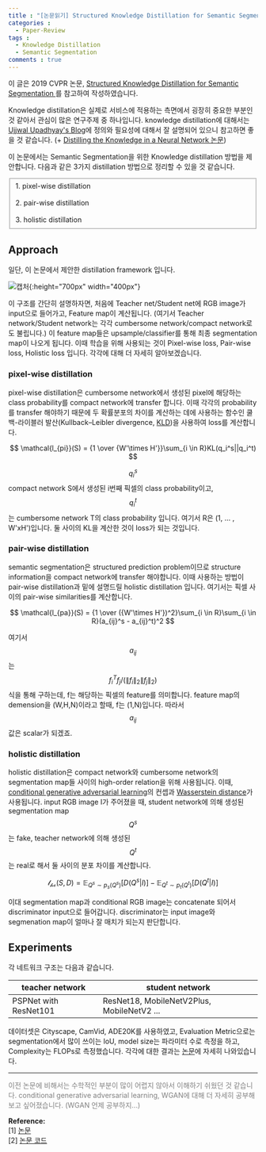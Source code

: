 ```yaml
---
title : "[논문읽기] Structured Knowledge Distillation for Semantic Segmentation"
categories :
  - Paper-Review
tags :
  - Knowledge Distillation
  - Semantic Segmentation
comments : true
---
```

이 글은 2019 CVPR 논문, [Structured Knowledge Distillation for Semantic Segmentation
](https://arxiv.org/pdf/1903.04197.pdf)를 참고하여 작성하였습니다.

Knowledge distillation은 실제로 서비스에 적용하는 측면에서 굉장히 중요한 부분인 것 같아서 관심이 많은 연구주제 중 하나입니다. knowledge distillation에 대해서는 [Ujjwal Upadhyay's Blog](https://medium.com/neuralmachine/knowledge-distillation-dc241d7c2322)에 정의와 필요성에 대해서 잘 설명되어 있으니 참고하면 좋을 것 같습니다. (+ [Distilling the Knowledge in a Neural Network 논문](https://arxiv.org/pdf/1503.02531v1.pdf))

이 논문에서는 Semantic Segmentation을 위한 Knowledge distillation 방법을 제안합니다. 다음과 같은 3가지 distillation 방법으로 정리할 수 있을 것 같습니다.

<form>
  <fieldset>
  <div>1. pixel-wise distillation</div><br>
  <div>2. pair-wise distillation</div><br>
  <div>3. holistic distillation</div>
  </fieldset>
</form>

## Approach

일단, 이 논문에서 제안한 distillation framework 입니다.

![캡처](https://i.imgur.com/SRGRgxI.png){:height="700px" width="400px"}

이 구조를 간단히 설명하자면, 처음에 Teacher net/Student net에 RGB image가 input으로 들어가고, Feature map이 계산됩니다. (여기서 Teacher network/Student network는 각각 cumbersome network/compact network로도 불립니다.) 이 feature map들은 upsample/classifier를 통해 최종 segmentation map이 나오게 됩니다. 이때 학습을 위해 사용되는 것이 Pixel-wise loss, Pair-wise loss, Holistic loss 입니다. 각각에 대해 더 자세히 알아보겠습니다.

### pixel-wise distillation
pixel-wise distillation은 cumbersome network에서 생성된 pixel에 해당하는 class probability를 compact network에 transfer 합니다. 이때 각각의 probability를 transfer 해야하기 때문에 두 확률분포의 차이를 계산하는 데에 사용하는 함수인 쿨백-라이블러 발산(Kullback–Leibler divergence, [KLD](https://ko.wikipedia.org/wiki/%EC%BF%A8%EB%B0%B1-%EB%9D%BC%EC%9D%B4%EB%B8%94%EB%9F%AC_%EB%B0%9C%EC%82%B0))을 사용하여 loss를 계산합니다.

$$
\mathcal{l_{pi}}(S) = {1 \over {W'\times H'}}\sum_{i \in R}KL(q_i^s||q_i^t)
$$

$$q_i^s$$ compact network S에서 생성된 i번째 픽셀의 class probability이고, $$q_i^t$$는 cumbersome network T의 class probability 입니다. 여기서 R은 (1, ... , W'xH')입니다. 둘 사이의 KL을 계산한 것이 loss가 되는 것입니다.

### pair-wise distillation
semantic segmentation은 structured prediction problem이므로 structure information을 compact network에 transfer 해야합니다. 이때 사용하는 방법이 pair-wise distillation과 밑에 설명드릴 holistic distillation 입니다. 여기서는 픽셀 사이의 pair-wise similarities를 계산합니다.

$$
\mathcal{l_{pa}}(S) = {1 \over ({W'\times H'})^2}\sum_{i \in R}\sum_{i \in R}(a_{ij}^s - a_{ij}^t)^2
$$

여기서 $$a_{ij}$$는 $$f_i^Tf_j/({\lVert f_i \rVert}_2{\lVert f_j \rVert}_2)$$ 식을 통해 구하는데, f는 해당하는 픽셀의 feature를 의미합니다. feature map의 demension을 (W,H,N)이라고 할때, f는 (1,N)입니다. 따라서 $$a_{ij}$$값은 scalar가 되겠죠.

### holistic distillation
holistic distillation은 compact network와 cumbersome network의 segmentation map들 사이의 high-order relation을 위해 사용됩니다. 이때, [conditional generative adversarial learning](https://arxiv.org/pdf/1411.1784.pdf)의 컨셉과 [Wasserstein distance](https://arxiv.org/pdf/1701.07875.pdf)가 사용됩니다. input RGB image I가 주어졌을 때, student network에 의해 생성된 segmentation map $$Q^s$$는 fake, teacher network에 의해 생성된 $$Q^t$$는 real로 해서 둘 사이의 분포 차이를 계산합니다.

$$
\mathcal{l_{ho}}(S,D) = \mathbb{E}_{Q^s \sim p_s(Q^s)}[D(Q^s|I)] - \mathbb{E}_{Q^t \sim p_t(Q^t)}[D(Q^t|I)]
$$

이대 segmentation map과 conditional RGB image는 concatenate 되어서 discriminator input으로 들어갑니다. discriminator는 input image와 segmenation map이 얼마나 잘 매치가 되는지 판단합니다.

## Experiments

각 네트워크 구조는 다음과 같습니다.

| teacher network       | student network                            |
|-----------------------|--------------------------------------------|
| PSPNet with ResNet101 | ResNet18, MobileNetV2Plus, MobileNetV2 ... |

데이터셋은 Cityscape, CamVid, ADE20K를 사용하였고, Evaluation Metric으로는 segmentation에서 많이 쓰이는 IoU, model size는 파라미터 수로 측정을 하고, Complexity는 FLOPs로 측정했습니다. 각각에 대한 결과는 [논문](https://arxiv.org/pdf/1903.04197.pdf)에 자세히 나와있습니다.

---
<p style="font-size:14px; color:gray;">
이전 논문에 비해서는 수학적인 부분이 많이 어렵지 않아서 이해하기 쉬웠던 것 같습니다. conditional generative adversarial learning, WGAN에 대해 더 자세히 공부해보고 싶어졌습니다. (WGAN 언제 공부하지...)
</p>

**Reference:**<br>
[1] [논문](https://arxiv.org/pdf/1903.04197.pdf)<br>
[2] [논문 코드](https://github.com/irfanICMLL/structure_knowledge_distillation)

